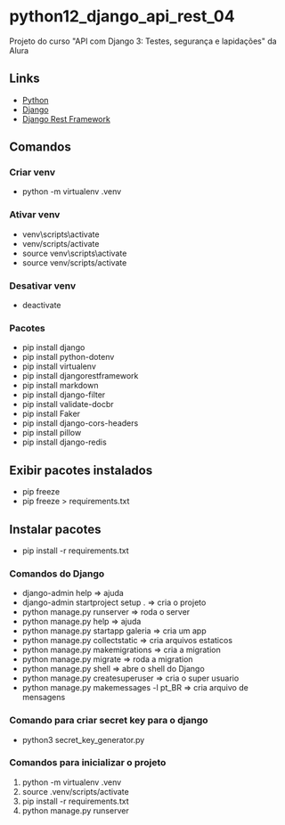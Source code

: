 # python12_django_api_rest_04

Projeto do curso "API com Django 3: Testes, segurança e lapidações" da Alura

## Links

- [Python](https://www.python.org/)
- [Django](https://www.djangoproject.com/)
- [Django Rest Framework](https://www.django-rest-framework.org/)

## Comandos

### Criar venv

- python -m virtualenv .venv

### Ativar venv

- venv\scripts\activate
- venv/scripts/activate
- source venv\scripts\activate
- source venv/scripts/activate

### Desativar venv

- deactivate

### Pacotes

- pip install django
- pip install python-dotenv
- pip install virtualenv
- pip install djangorestframework
- pip install markdown
- pip install django-filter
- pip install validate-docbr
- pip install Faker
- pip install django-cors-headers
- pip install pillow
- pip install django-redis

## Exibir pacotes instalados

- pip freeze
- pip freeze > requirements.txt

## Instalar pacotes

- pip install -r requirements.txt

### Comandos do Django

- django-admin help => ajuda
- django-admin startproject setup . => cria o projeto
- python manage.py runserver => roda o server
- python manage.py help => ajuda
- python manage.py startapp galeria => cria um app
- python manage.py collectstatic => cria arquivos estaticos
- python manage.py makemigrations => cria a migration
- python manage.py migrate => roda a migration
- python manage.py shell => abre o shell do Django
- python manage.py createsuperuser => cria o super usuario
- python manage.py makemessages -l pt_BR => cria arquivo de mensagens

### Comando para criar secret key para o django

- python3 secret_key_generator.py

### Comandos para inicializar o projeto

1. python -m virtualenv .venv
2. source .venv/scripts/activate
3. pip install -r requirements.txt
4. python manage.py runserver
